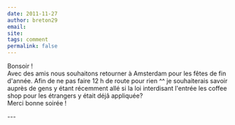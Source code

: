 ```yaml
---
date: 2011-11-27
author: breton29
email: 
site: 
tags: comment
permalink: false
---
```


<p>Bonsoir ! <br />
Avec des amis nous souhaitons retourner à Amsterdam pour les fêtes de fin d'année. Afin de ne pas faire 12 h de route pour rien ^^ je souhaiterais savoir auprès de gens y étant récemment allé si la loi interdisant l'entrée les coffee shop pour les étrangers y était déjâ appliquée? <br />
Merci bonne soirée !</p>
---